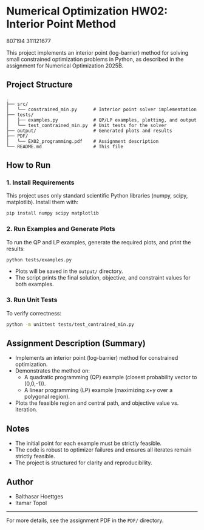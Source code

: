 # Numerical Optimization HW02: Interior Point Method

807194
311121677

This project implements an interior point (log-barrier) method for solving small constrained optimization problems in Python, as described in the assignment for Numerical Optimization 2025B.

## Project Structure

```
.
├── src/
│   └── constrained_min.py      # Interior point solver implementation
├── tests/
│   ├── examples.py             # QP/LP examples, plotting, and output
│   └── test_contrained_min.py  # Unit tests for the solver
├── output/                     # Generated plots and results
├── PDF/
│   └── EX02_programming.pdf    # Assignment description
└── README.md                   # This file
```

## How to Run

### 1. Install Requirements
This project uses only standard scientific Python libraries (numpy, scipy, matplotlib). Install them with:

```sh
pip install numpy scipy matplotlib
```

### 2. Run Examples and Generate Plots
To run the QP and LP examples, generate the required plots, and print the results:

```sh
python tests/examples.py
```
- Plots will be saved in the `output/` directory.
- The script prints the final solution, objective, and constraint values for both examples.

### 3. Run Unit Tests
To verify correctness:

```sh
python -m unittest tests/test_contrained_min.py
```

## Assignment Description (Summary)
- Implements an interior point (log-barrier) method for constrained optimization.
- Demonstrates the method on:
  - A quadratic programming (QP) example (closest probability vector to (0,0,-1)).
  - A linear programming (LP) example (maximizing x+y over a polygonal region).
- Plots the feasible region and central path, and objective value vs. iteration.

## Notes
- The initial point for each example must be strictly feasible.
- The code is robust to optimizer failures and ensures all iterates remain strictly feasible.
- The project is structured for clarity and reproducibility.

## Author
- Balthasar Hoettges 
- Itamar Topol

---

For more details, see the assignment PDF in the `PDF/` directory. 